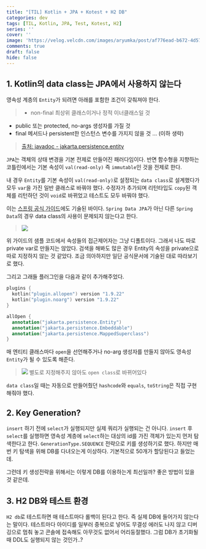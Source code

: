 ```yaml
---
title: "[TIL] Kotlin + JPA + Kotest + H2 DB"
categories: dev
tags: [TIL, Kotlin, JPA, Test, Kotest, H2]
series: ''
cover: ''
image: 'https://velog.velcdn.com/images/aryumka/post/af776ead-b672-4d57-80bb-fe6fac180764/image.png'
comments: true
draft: false
hide: false
---
```


## 1. Kotlin의 data class는 JPA에서 사용하지 않는다
영속성 계층의 `Entity`가 되려면 아래를 포함한 조건이 갖춰져야 한다.
>- non-final 최상위 클래스이거나 정적 이너클래스일 것
- public 또는 protected, no-args 생성자를 가질 것
- final 메서드나 persistent한 인스턴스 변수를 가지지 않을 것
...
(이하 생략)
>
>[출처: javadoc - jakarta.persistence.entity](https://jakarta.ee/specifications/persistence/3.2/apidocs/jakarta.persistence/jakarta/persistence/entity)

`JPA`는 객체의 상태 변경을 기본 전제로 만들어진 패러다임이다.
반면 함수형을 지향하는 코틀린에서는 기본 속성이 `val(read-only)` 즉 `immutable`인 것을 전제로 한다.

내 경우 `Entity`를 기본 속성이 `val(read-only)`로 설정되는 `data class`로 설계했다가 모두 `var`을 가진 일반 클래스로 바꿔야 했다. 수정자가 추가되며 리턴타입도 `copy`된 객체를 리턴하던 것이 `void`로 바뀌었고 테스트도 모두 바꿔야 했다.

이는 [스프링 공식 가이드](https://spring.io/guides/tutorials/spring-boot-kotlin)에도 기술된 바이다.
`Spring Data JPA`가 아닌 다른 `Spring Data`의 경우 data class의 사용이 문제되지 않는다고 한다.
>![](https://velog.velcdn.com/images/aryumka/post/af776ead-b672-4d57-80bb-fe6fac180764/image.png)


위 가이드의 샘플 코드에서 속성들의 접근제어자는 그냥 디폴트이다. 그래서 나도 따로 private var로 만들지는 않았다. 검색을 해봐도 많은 경우 Entity의 속성을 private으로 따로 지정하지 않는 것 같았다. 조금 의아하지만 일단 공식문서에 기술된 대로 따라보기로 했다.

그리고 그래들 플러그인을 다음과 같이 추가해주었다.
```kotlin
plugins {
  kotlin("plugin.allopen") version "1.9.22"
  kotlin("plugin.noarg") version "1.9.22"
}

allOpen {
  annotation("jakarta.persistence.Entity")
  annotation("jakarta.persistence.Embeddable")
  annotation("jakarta.persistence.MappedSuperclass")
}
```
매 엔티티 클래스마다 `open`을 선언해주거나 no-arg 생성자를 만들지 않아도 영속성 `Entity`가 될 수 있도록 해준다.
> ![](https://velog.velcdn.com/images/aryumka/post/d01091b3-9e97-4b7f-872e-34a63f9fbbdb/image.png)
별도로 지정해주지 않아도 `open class`로 바뀌어있다

`data class`일 때는 자동으로 만들어줬던 `hashcode`와 `equals`, `toString`은 직접 구현해줘야 했다.


## 2. Key Generation?

`insert` 하기 전에 `select`가 실행되지만 실제 쿼리가 실행되는 건 아니다.
`insert` 후 `select`를 실행하면 영속성 계층에 `select`하는 대상의 id를 가진 객체가 있는지 먼저 탐색한다고 한다. 
`GenerationType.SEQUENCE` 전략으로 키를 생성하기로 했다.
하지만 매번 키 탐색을 위해 DB를 다녀오는게 이상하다. 기본적으로 50개가 할당된다고 들었는데.

그런데 키 생성전략을 위해서는 이렇게 DB를 이용하는게 최선일까?
좋은 방법이 있을 것 같은데.

## 3. H2 DB와 테스트 환경

`H2 db`로 테스트하면 매 테스트마다 롤백이 된다고 한다. 즉 실제 DB에 들어가지 않는다는 말이다.
테스트마다 아이디를 일부러 중복으로 넣어도 무결성 에러도 나지 않고 디버깅으로 멈춰 놓고 콘솔에 접속해도 아무것도 없어서 어리둥절했다. 
그럼 DB가 초기화될 때 DDL도 실행되지 않는 것인가..?